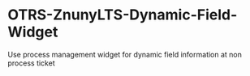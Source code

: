 # OTRS-ZnunyLTS-Dynamic-Field-Widget
Use process management widget for dynamic field information at non process ticket
